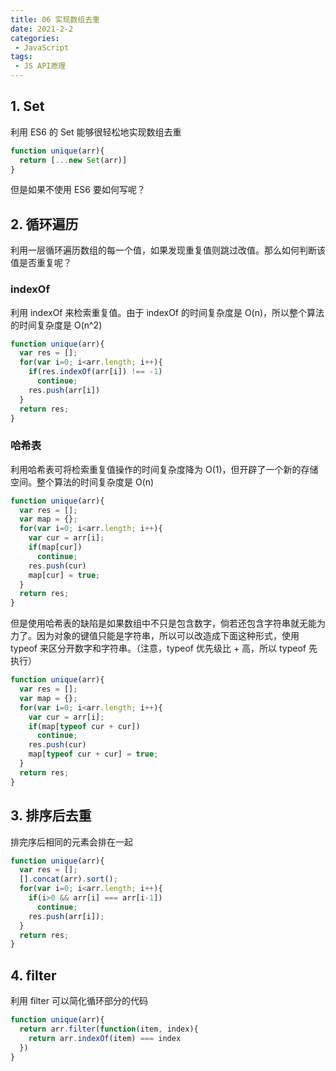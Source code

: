 ```yaml
---
title: 06 实现数组去重
date: 2021-2-2
categories:
 - JavaScript
tags:
 - JS API原理
---
```




## 1. Set

利用 ES6 的 Set 能够很轻松地实现数组去重

```js
function unique(arr){
  return [...new Set(arr)]
}
```

但是如果不使用 ES6 要如何写呢？



## 2. 循环遍历

利用一层循环遍历数组的每一个值，如果发现重复值则跳过改值。那么如何判断该值是否重复呢？

### indexOf

利用 indexOf 来检索重复值。由于 indexOf 的时间复杂度是 O(n)，所以整个算法的时间复杂度是 O(n^2)

```js
function unique(arr){
  var res = [];
  for(var i=0; i<arr.length; i++){
    if(res.indexOf(arr[i]) !== -1)
      continue;
    res.push(arr[i])
  }
  return res;
}
```

### 哈希表

利用哈希表可将检索重复值操作的时间复杂度降为 O(1)，但开辟了一个新的存储空间。整个算法的时间复杂度是 O(n)

```js
function unique(arr){
  var res = [];
  var map = {};
  for(var i=0; i<arr.length; i++){
    var cur = arr[i];
    if(map[cur])
      continue;
    res.push(cur)
    map[cur] = true;
  }
  return res;
}
```

但是使用哈希表的缺陷是如果数组中不只是包含数字，倘若还包含字符串就无能为力了。因为对象的键值只能是字符串，所以可以改造成下面这种形式，使用 typeof 来区分开数字和字符串。（注意，typeof 优先级比 + 高，所以 typeof 先执行）

```js
function unique(arr){
  var res = [];
  var map = {};
  for(var i=0; i<arr.length; i++){
    var cur = arr[i];
    if(map[typeof cur + cur])
      continue;
    res.push(cur)
    map[typeof cur + cur] = true;
  }
  return res;
}
```



## 3. 排序后去重

排完序后相同的元素会排在一起

```js
function unique(arr){
  var res = [];
  [].concat(arr).sort();
  for(var i=0; i<arr.length; i++){
    if(i>0 && arr[i] === arr[i-1])
      continue;
    res.push(arr[i]);
  }
  return res;
}
```



## 4. filter

利用 filter 可以简化循环部分的代码

```js
function unique(arr){
  return arr.filter(function(item, index){
    return arr.indexOf(item) === index
  })
}
```

